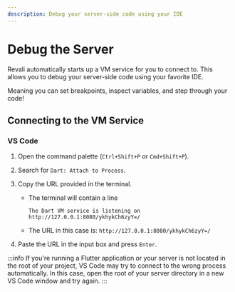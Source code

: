```yaml
---
description: Debug your server-side code using your IDE
---
```


# Debug the Server

Revali automatically starts up a VM service for you to connect to. This allows you to debug your server-side code using your favorite IDE.

Meaning you can set breakpoints, inspect variables, and step through your code!

## Connecting to the VM Service

### VS Code

1. Open the command palette (`Ctrl+Shift+P` or `Cmd+Shift+P`).
2. Search for `Dart: Attach to Process`.
3. Copy the URL provided in the terminal.

    - The terminal will contain a line

        ```console
        The Dart VM service is listening on http://127.0.0.1:8080/ykhykCh6zyY=/
        ```

    - The URL in this case is: `http://127.0.0.1:8080/ykhykCh6zyY=/`

4. Paste the URL in the input box and press `Enter`.

:::info
If you're running a Flutter application or your server is not located in the root of your project, VS Code may try to connect to the wrong process automatically. In this case, open the root of your server directory in a new VS Code window and try again.
:::
